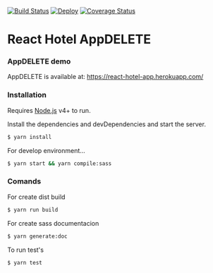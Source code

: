 [![Build Status](https://travis-ci.org/KrzysztofLen/React-hotel-app.svg?branch=master)](https://travis-ci.org/KrzysztofLen/React-hotel-app)
[![Deploy](https://www.herokucdn.com/deploy/button.svg)](https://react-hotel-app.herokuapp.com/)
[![Coverage Status](https://coveralls.io/repos/github/KrzysztofLen/React-hotel-app/badge.svg?branch=master)](https://coveralls.io/github/KrzysztofLen/React-hotel-app?branch=master)

# React Hotel AppDELETE

### AppDELETE demo
AppDELETE is available at:
https://react-hotel-app.herokuapp.com/

### Installation

Requires [Node.js](https://nodejs.org/) v4+ to run.

Install the dependencies and devDependencies and start the server.

```sh
$ yarn install
```

For develop environment...

```sh
$ yarn start && yarn compile:sass
```

### Comands

For create dist build
```sh
$ yarn run build
```
For create sass documentacion
```sh
$ yarn generate:doc
```
To run test's
```sh
$ yarn test
```